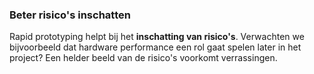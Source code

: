 ### Beter risico's inschatten

Rapid prototyping helpt bij het **inschatting van risico's**. Verwachten we bijvoorbeeld dat hardware performance een rol gaat spelen later in het project? Een helder beeld van de risico's voorkomt verrassingen.
